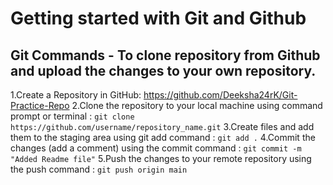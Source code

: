 # Getting started with Git and Github

## Git Commands - To clone repository from Github and upload the changes to your own repository.

1.Create a Repository in GitHub: https://github.com/Deeksha24rK/Git-Practice-Repo
2.Clone the repository to your local machine using command prompt or terminal : `git clone https://github.com/username/repository_name.git`
3.Create files and add them to the staging area using git add command : `git add .`
4.Commit the changes (add a comment) using the commit command : `git commit -m "Added Readme file"`
5.Push the changes to your remote repository using the push command : `git push origin main`
